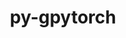---
title: "py-gpytorch"
layout: cache
categories: [package, develop]
meta: {"compilers": ["apple-clang@=16.0.0", "gcc@=13.2.0"], "num_specs": 38, "num_specs_by_stack": {"ml-darwin-aarch64-mps": 7, "ml-linux-aarch64-cpu": 7, "ml-linux-aarch64-cuda": 7, "ml-linux-x86_64-cpu": 7, "ml-linux-x86_64-cuda": 6, "root": 38}, "oss": ["sequoia", "ubuntu24.04"], "platforms": ["darwin", "linux"], "stacks": ["ml-darwin-aarch64-mps", "ml-linux-aarch64-cpu", "ml-linux-aarch64-cuda", "ml-linux-x86_64-cpu", "ml-linux-x86_64-cuda", "root"], "targets": ["aarch64", "x86_64_v3"], "versions": ["1.13"]}
spec_details: [{"compiler": "gcc@=13.2.0", "hash": "25kntc2o2ehpg6to6soze6s62cfjyfst", "os": "ubuntu24.04", "platform": "linux", "size": "-", "stacks": ["ml-linux-aarch64-cpu", "root"], "target": "aarch64", "variants": ["build_system=python_pip"], "versions": ["1.13"]}, {"compiler": "gcc@=13.2.0", "hash": "25ks6dv2t36riq7mi4bzbq3a67wc556t", "os": "ubuntu24.04", "platform": "linux", "size": "-", "stacks": ["ml-linux-x86_64-cuda", "root"], "target": "x86_64_v3", "variants": ["build_system=python_pip"], "versions": ["1.13"]}, {"compiler": "gcc@=13.2.0", "hash": "2ihmfok4npecep3keih2j3hxb6bift2q", "os": "ubuntu24.04", "platform": "linux", "size": "-", "stacks": ["ml-linux-x86_64-cpu", "root"], "target": "x86_64_v3", "variants": ["build_system=python_pip"], "versions": ["1.13"]}, {"compiler": "apple-clang@=16.0.0", "hash": "72d2zdmdd6hj2e4aqclakvo2fy6jyxpc", "os": "sequoia", "platform": "darwin", "size": "-", "stacks": ["ml-darwin-aarch64-mps", "root"], "target": "aarch64", "variants": ["build_system=python_pip"], "versions": ["1.13"]}, {"compiler": "gcc@=13.2.0", "hash": "7kez7gh2uxz24musky5k47hfrjgtrcsi", "os": "ubuntu24.04", "platform": "linux", "size": "-", "stacks": ["ml-linux-aarch64-cuda", "root"], "target": "aarch64", "variants": ["build_system=python_pip"], "versions": ["1.13"]}, {"compiler": "gcc@=13.2.0", "hash": "amw2gjxjsjwt5kthkmavdvsntu3ojx6e", "os": "ubuntu24.04", "platform": "linux", "size": "-", "stacks": ["ml-linux-aarch64-cuda", "root"], "target": "aarch64", "variants": ["build_system=python_pip"], "versions": ["1.13"]}, {"compiler": "gcc@=13.2.0", "hash": "cvbj3wm4vxqnwutv6w67scpctgyttyqg", "os": "ubuntu24.04", "platform": "linux", "size": "-", "stacks": ["ml-linux-x86_64-cuda", "root"], "target": "x86_64_v3", "variants": ["build_system=python_pip"], "versions": ["1.13"]}, {"compiler": "gcc@=13.2.0", "hash": "e6h3pt35tgw55dxxbttojakv66gsob4t", "os": "ubuntu24.04", "platform": "linux", "size": "-", "stacks": ["ml-linux-x86_64-cpu", "root"], "target": "x86_64_v3", "variants": ["build_system=python_pip"], "versions": ["1.13"]}, {"compiler": "gcc@=13.2.0", "hash": "e7mplksosfxegtancwxoiuozuqqsh54a", "os": "ubuntu24.04", "platform": "linux", "size": "-", "stacks": ["ml-linux-x86_64-cpu", "root"], "target": "x86_64_v3", "variants": ["build_system=python_pip"], "versions": ["1.13"]}, {"compiler": "gcc@=13.2.0", "hash": "f3ye76saxgsbgrtxxh3umvqq6pmwzjbz", "os": "ubuntu24.04", "platform": "linux", "size": "-", "stacks": ["ml-linux-aarch64-cuda", "root"], "target": "aarch64", "variants": ["build_system=python_pip"], "versions": ["1.13"]}, {"compiler": "apple-clang@=16.0.0", "hash": "felufsxu5xnomgtmtm45fo4elcdz5aoo", "os": "sequoia", "platform": "darwin", "size": "-", "stacks": ["ml-darwin-aarch64-mps", "root"], "target": "aarch64", "variants": ["build_system=python_pip"], "versions": ["1.13"]}, {"compiler": "apple-clang@=16.0.0", "hash": "fqqdwlvv7vnuu7mowlbknlkyjhihj5hc", "os": "sequoia", "platform": "darwin", "size": "-", "stacks": ["ml-darwin-aarch64-mps", "root"], "target": "aarch64", "variants": ["build_system=python_pip"], "versions": ["1.13"]}, {"compiler": "apple-clang@=16.0.0", "hash": "fqrxdvhrf5artkrpbzfpgne5lhmutmuv", "os": "sequoia", "platform": "darwin", "size": "-", "stacks": ["ml-darwin-aarch64-mps", "root"], "target": "aarch64", "variants": ["build_system=python_pip"], "versions": ["1.13"]}, {"compiler": "gcc@=13.2.0", "hash": "g46pymejcftkralnsqg5iyslr7sutom5", "os": "ubuntu24.04", "platform": "linux", "size": "-", "stacks": ["ml-linux-aarch64-cuda", "root"], "target": "aarch64", "variants": ["build_system=python_pip"], "versions": ["1.13"]}, {"compiler": "gcc@=13.2.0", "hash": "gsj47wj2cyvxcxhwei3rftwrtsjsfvrd", "os": "ubuntu24.04", "platform": "linux", "size": "-", "stacks": ["ml-linux-aarch64-cpu", "root"], "target": "aarch64", "variants": ["build_system=python_pip"], "versions": ["1.13"]}, {"compiler": "apple-clang@=16.0.0", "hash": "hhmxor2bzq4htirme2qqyqqh7rushkjx", "os": "sequoia", "platform": "darwin", "size": "-", "stacks": ["ml-darwin-aarch64-mps", "root"], "target": "aarch64", "variants": ["build_system=python_pip"], "versions": ["1.13"]}, {"compiler": "gcc@=13.2.0", "hash": "i67sjysgffdhkrllpmfirsz3yv7re4ca", "os": "ubuntu24.04", "platform": "linux", "size": "-", "stacks": ["ml-linux-aarch64-cpu", "root"], "target": "aarch64", "variants": ["build_system=python_pip"], "versions": ["1.13"]}, {"compiler": "gcc@=13.2.0", "hash": "imsxyrbycmm2gf5hzh4fgfpmmwlzpanl", "os": "ubuntu24.04", "platform": "linux", "size": "-", "stacks": ["root"], "target": "x86_64_v3", "variants": ["build_system=python_pip"], "versions": ["1.13"]}, {"compiler": "gcc@=13.2.0", "hash": "ipb46dajlzaw675tx64ljp3adeuxfrcl", "os": "ubuntu24.04", "platform": "linux", "size": "-", "stacks": ["ml-linux-aarch64-cpu", "root"], "target": "aarch64", "variants": ["build_system=python_pip"], "versions": ["1.13"]}, {"compiler": "apple-clang@=16.0.0", "hash": "iz5xyi5zz2cqb4kqdckoavguoqftpfku", "os": "sequoia", "platform": "darwin", "size": "-", "stacks": ["ml-darwin-aarch64-mps", "root"], "target": "aarch64", "variants": ["build_system=python_pip"], "versions": ["1.13"]}, {"compiler": "gcc@=13.2.0", "hash": "jlnluq5lprp5r36rj4uhlnwvdd7ypl35", "os": "ubuntu24.04", "platform": "linux", "size": "-", "stacks": ["ml-linux-x86_64-cuda", "root"], "target": "x86_64_v3", "variants": ["build_system=python_pip"], "versions": ["1.13"]}, {"compiler": "apple-clang@=16.0.0", "hash": "kfhhpt4ockihboiuweaoalx4x7lzlsae", "os": "sequoia", "platform": "darwin", "size": "-", "stacks": ["ml-darwin-aarch64-mps", "root"], "target": "aarch64", "variants": ["build_system=python_pip"], "versions": ["1.13"]}, {"compiler": "apple-clang@=16.0.0", "hash": "krrxdsj3z3ijikdbnwad6lpvbmbxjqi4", "os": "sequoia", "platform": "darwin", "size": "-", "stacks": ["root"], "target": "aarch64", "variants": ["build_system=python_pip"], "versions": ["1.13"]}, {"compiler": "gcc@=13.2.0", "hash": "lzmwfhce6nq2iczubd7ks2nufqsim4gb", "os": "ubuntu24.04", "platform": "linux", "size": "-", "stacks": ["ml-linux-aarch64-cpu", "root"], "target": "aarch64", "variants": ["build_system=python_pip"], "versions": ["1.13"]}, {"compiler": "gcc@=13.2.0", "hash": "m2fkheezm6p4l4njelpc3e5p3hu3nrqr", "os": "ubuntu24.04", "platform": "linux", "size": "-", "stacks": ["ml-linux-aarch64-cuda", "root"], "target": "aarch64", "variants": ["build_system=python_pip"], "versions": ["1.13"]}, {"compiler": "gcc@=13.2.0", "hash": "mmnnlwknlaqoypdb2ruzuss2c47ig52d", "os": "ubuntu24.04", "platform": "linux", "size": "-", "stacks": ["ml-linux-x86_64-cpu", "root"], "target": "x86_64_v3", "variants": ["build_system=python_pip"], "versions": ["1.13"]}, {"compiler": "gcc@=13.2.0", "hash": "pohzxfrhierc5odi42ransthmuprm3y7", "os": "ubuntu24.04", "platform": "linux", "size": "-", "stacks": ["ml-linux-x86_64-cuda", "root"], "target": "x86_64_v3", "variants": ["build_system=python_pip"], "versions": ["1.13"]}, {"compiler": "gcc@=13.2.0", "hash": "qhdgt52kiq5mbxxyrctshqnjafx67l4c", "os": "ubuntu24.04", "platform": "linux", "size": "-", "stacks": ["ml-linux-x86_64-cpu", "root"], "target": "x86_64_v3", "variants": ["build_system=python_pip"], "versions": ["1.13"]}, {"compiler": "gcc@=13.2.0", "hash": "qpbbab2wwvuuioswidvjjn5g3awnppsj", "os": "ubuntu24.04", "platform": "linux", "size": "-", "stacks": ["ml-linux-aarch64-cuda", "root"], "target": "aarch64", "variants": ["build_system=python_pip"], "versions": ["1.13"]}, {"compiler": "gcc@=13.2.0", "hash": "qszsfcogxcqrb6yfbskelnwbdakuqrgr", "os": "ubuntu24.04", "platform": "linux", "size": "-", "stacks": ["root"], "target": "aarch64", "variants": ["build_system=python_pip"], "versions": ["1.13"]}, {"compiler": "gcc@=13.2.0", "hash": "tft6ll4djckbhgbwe6oir4vvqwr3hvym", "os": "ubuntu24.04", "platform": "linux", "size": "-", "stacks": ["ml-linux-x86_64-cpu", "root"], "target": "x86_64_v3", "variants": ["build_system=python_pip"], "versions": ["1.13"]}, {"compiler": "gcc@=13.2.0", "hash": "v35cxnwtk43uun45xgjqzgszql5kz5ar", "os": "ubuntu24.04", "platform": "linux", "size": "-", "stacks": ["root"], "target": "x86_64_v3", "variants": ["build_system=python_pip"], "versions": ["1.13"]}, {"compiler": "gcc@=13.2.0", "hash": "w6vlrqrshlny5zgrasejhqgvbyichznf", "os": "ubuntu24.04", "platform": "linux", "size": "-", "stacks": ["ml-linux-aarch64-cpu", "root"], "target": "aarch64", "variants": ["build_system=python_pip"], "versions": ["1.13"]}, {"compiler": "gcc@=13.2.0", "hash": "wcuxb434a5zt4x4mtz4mhhkjl56qb2ib", "os": "ubuntu24.04", "platform": "linux", "size": "-", "stacks": ["ml-linux-x86_64-cuda", "root"], "target": "x86_64_v3", "variants": ["build_system=python_pip"], "versions": ["1.13"]}, {"compiler": "gcc@=13.2.0", "hash": "wewoc4qwq4faumm2ej7nuyhqo2n7s2b2", "os": "ubuntu24.04", "platform": "linux", "size": "-", "stacks": ["ml-linux-aarch64-cuda", "root"], "target": "aarch64", "variants": ["build_system=python_pip"], "versions": ["1.13"]}, {"compiler": "gcc@=13.2.0", "hash": "wfdqkxh2kw3svtxbsvmsfrq3hlxl7esm", "os": "ubuntu24.04", "platform": "linux", "size": "-", "stacks": ["ml-linux-aarch64-cpu", "root"], "target": "aarch64", "variants": ["build_system=python_pip"], "versions": ["1.13"]}, {"compiler": "gcc@=13.2.0", "hash": "yldm2vykx66pd7tcvw6w5modaeqv7xwl", "os": "ubuntu24.04", "platform": "linux", "size": "-", "stacks": ["ml-linux-x86_64-cpu", "root"], "target": "x86_64_v3", "variants": ["build_system=python_pip"], "versions": ["1.13"]}, {"compiler": "gcc@=13.2.0", "hash": "zwt4vd3dgpp7jxfv7nrlsjkacbgflw6d", "os": "ubuntu24.04", "platform": "linux", "size": "-", "stacks": ["ml-linux-x86_64-cuda", "root"], "target": "x86_64_v3", "variants": ["build_system=python_pip"], "versions": ["1.13"]}]
---